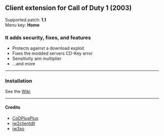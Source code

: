 ## Client extension for Call of Duty 1 (2003)
Supported patch: **1.1**  
Menu key: **Home**
### It adds security, fixes, and features
- Protects against a download exploit
- Fixes the modded servers CD-Key error
- Sensitivity aim multiplier
- ...and more
___
### Installation
See the [Wiki](https://github.com/raphael12333/codextended-client/wiki)
___
#### Credits
- [CoDPlusPlus](https://github.com/kartjom/CoDPlusPlus)
- [iw2clientdll](https://github.com/xtnded/iw2clientdll)
- [iw3xo](https://github.com/xoxor4d/iw3xo-dev)
